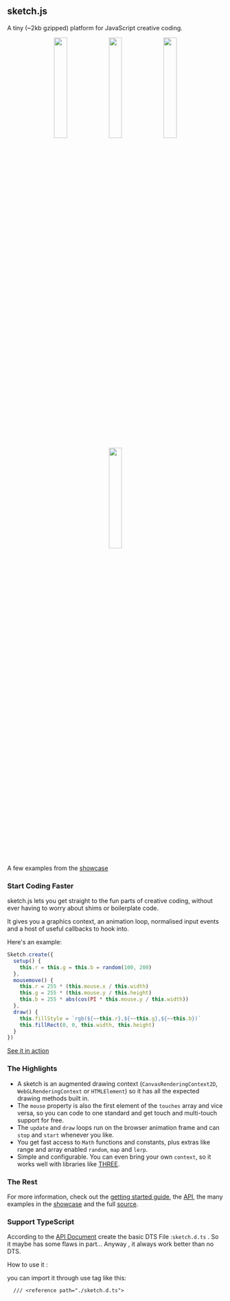 ## sketch.js

A tiny (~2kb gzipped) platform for JavaScript creative coding.

<p align="center">
<a target="_blank" href="http://soulwire.github.io/sketch.js/examples/drawing.html"><img width="24.5%" src="http://soulwire.github.io/sketch.js/examples/img/drawing.jpg"></a>
<a target="_blank" href="http://soulwire.github.io/sketch.js/examples/particles.html"><img width="24.5%" src="http://soulwire.github.io/sketch.js/examples/img/particles.jpg"></a>
<a target="_blank" href="http://soulwire.github.com/Plasmatic-Isosurface/"><img width="24.5%" src="http://soulwire.github.io/sketch.js/examples/img/plasma.jpg"></a>
<a target="_blank" href="http://soulwire.github.com/Muscular-Hydrostats/"><img width="24.5%" src="http://soulwire.github.io/sketch.js/examples/img/tentacles.jpg"></a>
</p>

A few examples from the [showcase](http://soulwire.github.com/sketch.js/)

### Start Coding Faster

sketch.js lets you get straight to the fun parts of creative coding, without ever having to worry about shims or boilerplate code.

It gives you a graphics context, an animation loop, normalised input events and a host of useful callbacks to hook into.

Here's an example:
````js
Sketch.create({
  setup() {
    this.r = this.g = this.b = random(100, 200)
  },
  mousemove() {
    this.r = 255 * (this.mouse.x / this.width)
    this.g = 255 * (this.mouse.y / this.height)
    this.b = 255 * abs(cos(PI * this.mouse.y / this.width))
  },
  draw() {
    this.fillStyle = `rgb(${~~this.r},${~~this.g},${~~this.b})`
    this.fillRect(0, 0, this.width, this.height)
  }
})
````

[See it in action](http://jsfiddle.net/soulwire/7wtbm/)

### The Highlights

 * A sketch is an augmented drawing context (`CanvasRenderingContext2D`, `WebGLRenderingContext` or `HTMLElement`) so it has all the expected drawing methods built in.
 * The `mouse` property is also the first element of the `touches` array and vice versa, so you can code to one standard and get touch and multi-touch support for free.
 * The `update` and `draw` loops run on the browser animation frame and can `stop` and `start` whenever you like.
 * You get fast access to `Math` functions and constants, plus extras like range and array enabled `random`, `map` and `lerp`.
 * Simple and configurable. You can even bring your own `context`, so it works well with libraries like [THREE](http://threejs.org/).

### The Rest

For more information, check out the [getting started guide](https://github.com/soulwire/sketch.js/wiki/Getting-Started), the [API](https://github.com/soulwire/sketch.js/wiki/API), the many examples in the [showcase](http://soulwire.github.com/sketch.js/) and the full [source](https://github.com/soulwire/sketch.js/blob/master/js/sketch.js).

### Support TypeScript

According to the [API Document](https://github.com/soulwire/sketch.js/wiki/API) create the basic DTS File :`sketch.d.ts` . 
So it maybe has some flaws in part... 
Anyway , it always work better than no DTS.

How to use it :

you can import it through use <reference path="..."> tag like this:
  ```
    /// <reference path="./sketch.d.ts">
  ```
